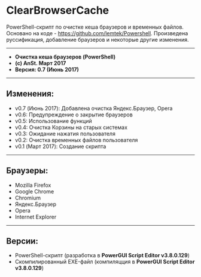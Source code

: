 # ClearBrowserCache

PowerShell-скрипт по очистке кеша браузеров и временных файлов. Основано на коде - https://github.com/lemtek/Powershell. Произведена руссификация, добавление браузеров и некоторые другие изменения.

***

*  **Очистка кеша браузеров (PowerShell)**
*  **(c) AnSt. Март 2017**
*  **Версия: 0.7 (Июнь 2017)**

***

## Изменения:
* v0.7 (Июнь 2017):	Добавлена очистка Яндекс.Браузер, Opera
* v0.6:	Предупреждение о закрытие браузеров
* v0.5:	Использование функций
* v0.4:	Очистка Корзины на старых системах
* v0.3:	Ожидание нажатия пользователя
* v0.2:	Очистка временных файлов пользователя
* v0.1 (Март 2017):	Создание скрипта

***

## Браузеры:
* Mozilla Firefox
* Google Chrome
* Chromium
* Яндекс.Браузер
* Opera
* Internet Explorer

***
## Версии:
* PowerShell-скрипт (разработка в **PowerGUI Script Editor v3.8.0.129**)
* Скомпилированный EXE-файл (компиляцция в **PowerGUI Script Editor v3.8.0.129**)
